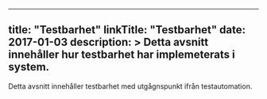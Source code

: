 
---
title: "Testbarhet"
linkTitle: "Testbarhet"
date: 2017-01-03
description: >
  Detta avsnitt innehåller hur testbarhet har implemeterats i system.
---

Detta avsnitt innehåller testbarhet med utgågnspunkt ifrån testautomation.


